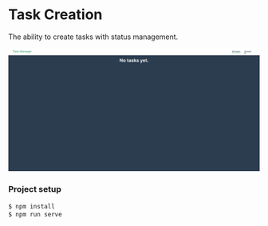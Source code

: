 # Task Creation

The ability to create tasks with status management.

![cv-prev](demo/chrome_owQkrj3vIR.gif)

### Project setup

```
$ npm install
$ npm run serve
```
